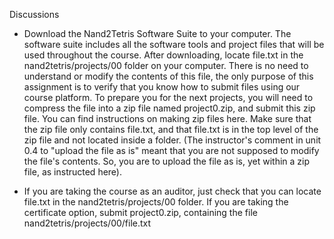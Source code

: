 Discussions
- Download the Nand2Tetris Software Suite to your computer. The software suite includes all the software tools and project files that will be used throughout the course. After downloading, locate file.txt in the nand2tetris/projects/00 folder on your computer. There is no need to understand or modify the contents of this file, the only purpose of this assignment is to verify that you know how to submit files using our course platform. To prepare you for the next projects, you will need to compress the file into a zip file named project0.zip, and submit this zip file. You can find instructions on making zip files here. Make sure that the zip file only contains file.txt, and that file.txt is in the top level of the zip file and not located inside a folder. (The instructor's comment in unit 0.4 to "upload the file as is" meant that you are not supposed to modify the file's contents. So, you are to upload the file as is, yet within a zip file, as instructed here).

- If you are taking the course as an auditor, just check that you can locate file.txt in the nand2tetris/projects/00 folder. If you are taking the certificate option, submit project0.zip, containing the file nand2tetris/projects/00/file.txt